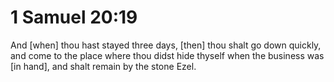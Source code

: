 # 1 Samuel 20:19

And [when] thou hast stayed three days, [then] thou shalt go down quickly, and come to the place where thou didst hide thyself when the business was [in hand], and shalt remain by the stone Ezel.